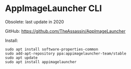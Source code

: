 # AppImageLauncher CLI

Obsolete: last update in 2020

GitHub: https://github.com/TheAssassin/AppImageLauncher

Install:
```
sudo apt install software-properties-common
sudo add-apt-repository ppa:appimagelauncher-team/stable
sudo apt update
sudo apt install appimagelauncher
```
